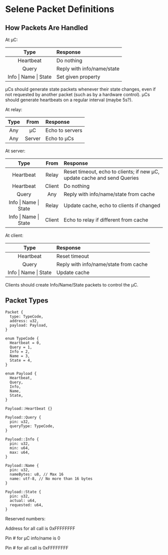 # Selene Packet Definitions

## How Packets Are Handled

At μC:

|Type                 |Response|
|:-------------------:|:-------|
|Heartbeat            |Do nothing|
|Query                |Reply with info/name/state|
|Info \| Name \| State|Set given property|

μCs should generate state packets whenever their state changes, even if not requested by another packet (such as by a hardware control). μCs should generate heartbeats on a regular interval (maybe 5s?).

At relay:

|Type|From  |Response|
|:--:|:----:|:-------|
|Any |μC    |Echo to servers|
|Any |Server|Echo to μCs|

At server:

|Type                 |From  |Response|
|:-------------------:|:----:|:-------|
|Heartbeat            |Relay |Reset timeout, echo to clients; if new μC, update cache and send Queries|
|Heartbeat            |Client|Do nothing|
|Query                |Any   |Reply with info/name/state from cache|
|Info \| Name \| State|Relay |Update cache, echo to clients if changed|
|Info \| Name \| State|Client|Echo to relay if different from cache|

At client:

|Type                 |Response|
|:-------------------:|:-------|
|Heartbeat            |Reset timeout|
|Query                |Reply with info/name/state from cache|
|Info \| Name \| State|Update cache|

Clients should create Info/Name/State packets to control the μC.

## Packet Types

~~~
Packet {
  type: TypeCode,
  address: u32,
  payload: Payload,
}

enum TypeCode {
  Heartbeat = 0,
  Query = 1,
  Info = 2,
  Name = 3,
  State = 4,
}

enum Payload {
  Heartbeat,
  Query,
  Info,
  Name,
  State,
}

Payload::Heartbeat {}

Payload::Query {
  pin: u32,
  queryType: TypeCode,
}

Payload::Info {
  pin: u32,
  min: u64,
  max: u64,
}

Payload::Name {
  pin: u32,
  nameBytes: u8, // Max 16
  name: utf-8, // No more than 16 bytes
}

Payload::State {
  pin: u32,
  actual: u64,
  requested: u64,
}
~~~

Reserved numbers:

Address for all call is 0xFFFFFFFF

Pin # for μC info/name is 0

Pin # for all call is 0xFFFFFFFF
